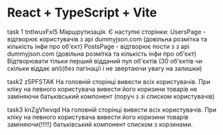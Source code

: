 # React + TypeScript + Vite

task 1 tntlwuxFxI5
Маршрутизація. Є наступні сторінки:
UsersPage - відтворює користувачів з api dummyjson.com (довільна розмітка та кількість інфи про об'єкт)
PostsPage - відтворює пости з з api dummyjson.com (довільна розмітка та кількість інфи про об'єкт)
Відтворювати тільки перший відданий пул об'єктів (30 об'єктів чи скільки віддає апі)(без пагінації і не звертаючи увагу на залишки)



task2 z5PFSTAK
На головній сторінці вивести всіх користувачів. При кліку на певного користувача вивести його коризини товарів не заміняючи батьківський компонент (поруч з зі списком користувачів)


task3 knZgVIwvqd
На головній сторінці вивести всіх користувачів. При кліку на певного користувача вивести його коризини товарів заміняючи(!!!!!) батьківський компонент списком з корзинами.